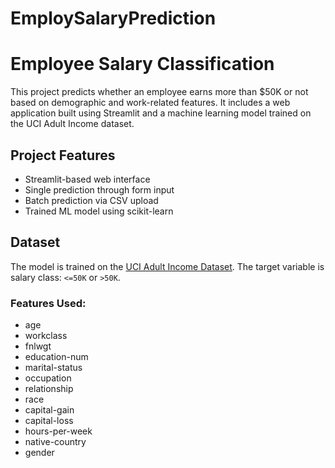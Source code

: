 # EmploySalaryPrediction
# Employee Salary Classification

This project predicts whether an employee earns more than $50K or not based on demographic and work-related features. It includes a web application built using Streamlit and a machine learning model trained on the UCI Adult Income dataset.

## Project Features

- Streamlit-based web interface
- Single prediction through form input
- Batch prediction via CSV upload
- Trained ML model using scikit-learn

## Dataset

The model is trained on the [UCI Adult Income Dataset](https://archive.ics.uci.edu/ml/datasets/adult). The target variable is salary class: `<=50K` or `>50K`.

### Features Used:
- age
- workclass
- fnlwgt
- education-num
- marital-status
- occupation
- relationship
- race
- capital-gain
- capital-loss
- hours-per-week
- native-country
- gender
